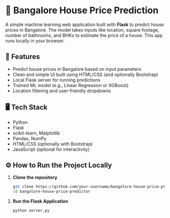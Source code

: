 # 🏡 Bangalore House Price Prediction

A simple machine learning web application built with **Flask** to predict house prices in Bangalore. The model takes inputs like location, square footage, number of bathrooms, and BHKs to estimate the price of a house. This app runs locally in your browser.

## 🚀 Features

- Predict house prices in Bangalore based on input parameters
- Clean and simple UI built using HTML/CSS (and optionally Bootstrap)
- Local Flask server for running predictions
- Trained ML model (e.g., Linear Regression or XGBoost)
- Location filtering and user-friendly dropdowns

## 🖥️ Tech Stack

- Python
- Flask
- scikit-learn, Matplotlib
- Pandas, NumPy
- HTML/CSS (optionally with Bootstrap)
- JavaScript (optional for interactivity)


## ⚙️ How to Run the Project Locally

1. **Clone the repository**
   ```bash
   git clone https://github.com/your-username/bangalore-house-price-predictor.git
   cd bangalore-house-price-predictor
   
2. **Run the Flask Application**
   ```bash
   python server.py


